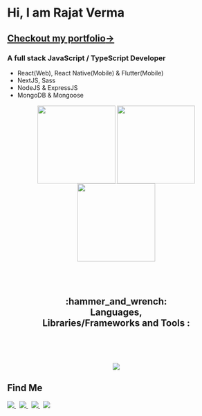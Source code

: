 # Hi, I am Rajat Verma

## <a href="https://rajat-verma.vercel.app" target="_blank">Checkout my portfolio<span>&rarr;</span></a>

### A full stack JavaScript / TypeScript Developer


- React(Web), React Native(Mobile) & Flutter(Mobile)
- NextJS, Sass
- NodeJS & ExpressJS
- MongoDB & Mongoose

<p style="margin:1rem" align="center">
<!-- <a href="https://github.com/rajatverma311201/"> -->
<img height="180em" align = "center" src="https://github-readme-stats-sigma-five.vercel.app/api?username=rajatverma311201&show_icons=true&count_private=true&hide=stars&theme=react" />
<!--  </a> -->

<!-- <a href="https://github.com/rajatverma311201/"> -->
<img height="180em" align="center" src="https://github-readme-stats.vercel.app/api/top-langs/?username=rajatverma311201&layout=compact&langs_count=8&hide=html,ejs,ruby,shell&theme=react" />
<!-- </a> -->

<!-- <a href="https://github.com/rajatverma311201/" style="padding:5rem; margin-left:auto; margin-right:auto"> -->
  <img align="center" height="180em"   src="https://github-readme-streak-stats.herokuapp.com/?user=rajatverma311201&theme=react" />
<!-- </a> -->
</p>
<p>
<h2 align="center" style="margin:5rem">
:hammer_and_wrench: Languages, Libraries/Frameworks and Tools :
 </h2>
<p align="center">
<!-- <img src="https://skillicons.dev/icons?i=java,js,ts,py,cpp,nodejs,express,react,nextjs,redux,mongodb,nestjs,docker,kubernetes,django,css,sass,tailwind,spring,mysql,git,github,flask,firebase,linux,jquery,html,postman,vscode,wordpress&perline=10" /> -->
 <img src="https://skillicons.dev/icons?i=java,js,ts,py,cpp,react,redux,nodejs,express,nextjs,remix,flutter,dart,supabase,mongodb,postgres,mysql,nestjs,docker,redis,django,css,sass,tailwind,spring,git,github,flask,firebase,vite,linux,jquery,html,postman,vscode&perline=10" />

</p>
</p>

<p>
 <h2>Find Me</h2>
 
<!--  <a href="#">
<img src="https://img.shields.io/badge/-LeetCode-FFA116?style=for-the-badge&logo=LeetCode&logoColor=black" />
</a> -->
<a href="https://www.linkedin.com/in/rajatverma311201/" target="_blank">
<img src="https://img.shields.io/badge/LinkedIn-0077B5?style=for-the-badge&logo=linkedin&logoColor=white" />
</a>
&nbsp;
<a href="https://rajatverma.hashnode.dev/" target="_blank">
<img src="https://img.shields.io/badge/Hashnode-2962FF?style=for-the-badge&logo=hashnode&logoColor=white" />
</a>
&nbsp;
<a href="https://twitter.com/rajatverma3112" target="_blank">
<img src="https://img.shields.io/badge/Twitter-1DA1F2?style=for-the-badge&logo=twitter&logoColor=white" />
</a>
&nbsp;
<a href="https://www.instagram.com/rajat_verma3112/">
<img src="https://img.shields.io/badge/Instagram-E4405F?style=for-the-badge&logo=instagram&logoColor=white" />
</a>
<!-- <a href="#">
<img src="https://img.shields.io/badge/Facebook-1877F2?style=for-the-badge&logo=facebook&logoColor=white" />
</a> -->

 </p>
